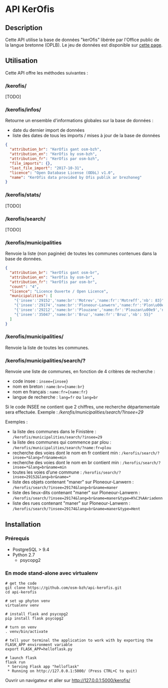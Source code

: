 # API KerOfis

## Description
Cette API utilise la base de données "kerOfis" libérée par l'Office public de la langue bretonne (OPLB).
Le jeu de données est disponible sur [cette page](http://www.brezhoneg.bzh/211-roadennou-frank-a-wiriou.htm).


## Utilisation

Cette API offre les méthodes suivantes :

### /kerofis/

[TODO]

### /kerofis/infos/

Retourne un ensemble d'informations globales sur la base de données :

- date du dernier import de données
- liste des dates de tous les imports / mises à jour de la base de données

```json
{
  "attribution_br": "KerOfis gant osm-bzh", 
  "attribution_en": "KerOfis by osm-bzh", 
  "attribution_fr": "KerOfis par osm-bzh", 
  "file_imports": {}, 
  "last_file_import": "2017-10-31", 
  "licence": "Open Database License (ODbL) v1.0", 
  "name": "KerOfis data provided by Ofis publik ar brezhoneg"
}
```

### /kerofis/stats/ 

[TODO]

### /kerofis/search/ 

[TODO]

### /kerofis/municipalities 

Renvoie la liste (non paginée) de toutes les communes contenues dans la base de données.

```json
{
  "attribution_br": "kerOfis gant osm-br", 
  "attribution_en": "kerOfis by osm-br", 
  "attribution_fr": "kerOfis par osm-br", 
  "count": "4", 
  "licence": "Licence Ouverte / Open Licence", 
  "municipalities": [
    "{'insee':'29152','name:br':'Motrev','name:fr':'Motreff','nb': 83}", 
    "{'insee':'29174','name:br':'Ploneour-Lanwern','name:fr':'Plon\u00e9our-Lanvern','nb': 481}", 
    "{'insee':'29212','name:br':'Plouzane','name:fr':'Plouzan\u00e9','nb': 196}", 
    "{'insee':'35047','name:br':'Bruz','name:fr':'Bruz','nb': 55}"
  ]
}
```

### /kerofis/municipalities/ 

Renvoie la liste de toutes les communes.

### /kerofis/municipalities/search/?

Renvoie une liste de communes, en fonction de 4 critères de recherche :
- code insee :  ```insee={insee}```
- nom en breton : ```name:br={name:br}```
- nom en français : ```name:fr={name:fr}```
- langue de recherche : ```lang=fr``` ou ```lang=br``` 

Si le code INSEE ne contient que 2 chiffres, une recherche départementale sera effectuée. Exemple : _/kerofis/municipalities/search/?insee=29_

Exemples :

- la liste des communes dans le Finistère : ```/kerofis/municipalities/search/?insee=29```
- la liste des communes qui commence par plou : ```/kerofis/municipalities/search/?name:fr=plou```
- recherche des voies dont le nom en fr contient min : ```/kerofis/search/?insee=*&lang=fr&name=min```
- recherche des voies dont le nom en br contient min : ```/kerofis/search/?insee=*&lang=br&name=min```
- toutes les voies d’une commune : ```/kerofis/search/?insee=29152&lang=br&name=*```
- liste des objets contenant "maner" sur Ploneour-Lanwern : ```/kerofis/search/?insee=29174&lang=br&name=maner```
- liste des lieux-dits contenant "maner" sur Ploneour-Lanwern : ```/kerofis/search/?insee=29174&lang=br&name=maner&type=K%C3%AAriadenn```
- liste des rues contenant "maner" sur Ploneour-Lanwern : ```/kerofis/search/?insee=29174&lang=br&name=maner&type=Hent```



## Installation

### Prérequis

* PostgreSQL > 9.4
* Python 2.7
  * psycopg2


### En mode stand-alone avec virtualenv

```
# get the code
git clone https://github.com/osm-bzh/api-kerofis.git
cd api-kerofis

# set up phyton venv
virtualenv venv

# install flask and psycopg2
pip install flask psycopg2

# turn on venv
. venv/bin/activate

# tell your terminal the application to work with by exporting the FLASK_APP environment variable
export FLASK_APP=helloflask.py
 
# launch flask
flask run
 * Serving Flask app "helloflask"
 * Running on http://127.0.0.1:5000/ (Press CTRL+C to quit)
```

Ouvrir un navigateur et aller sur http://127.0.0.1:5000/kerofis/